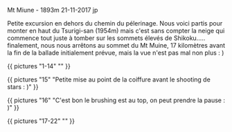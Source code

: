 Mt Miune - 1893m
21-11-2017
jp

Petite excursion en dehors du chemin du pélerinage. Nous voici partis pour monter en haut du Tsurigi-san (1954m) mais c'est sans compter la neige qui commence tout juste à tomber sur les sommets élevés de Shikoku..... finalement, nous nous arrêtons au sommet du Mt Muine, 17 kilomètres avant la fin de la ballade initialement prévue, mais la vue n'est pas mal non plus : )


{{ pictures "1-14" "" }}

{{ pictures "15" "Petite mise au point de la coiffure avant le shooting de stars : )" }}

{{ pictures "16" "C'est bon le brushing est au top, on peut prendre la pause : )" }}

{{ pictures "17-22" "" }}
